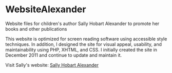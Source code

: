 # WebsiteAlexander
Website files for children's author Sally Hobart Alexander to promote her books and other publications

This website is optimized for screen reading software using accessible style techniques. In addition, I designed the site for visual appeal, usability, and maintainability using PHP, XHTML, and CSS. I initially created the site in December 2011 and continue to update and maintain it.

Visit Sally's website: <a href="http://www.sallyhobartalexander.com">Sally Hobart Alexander</a>
